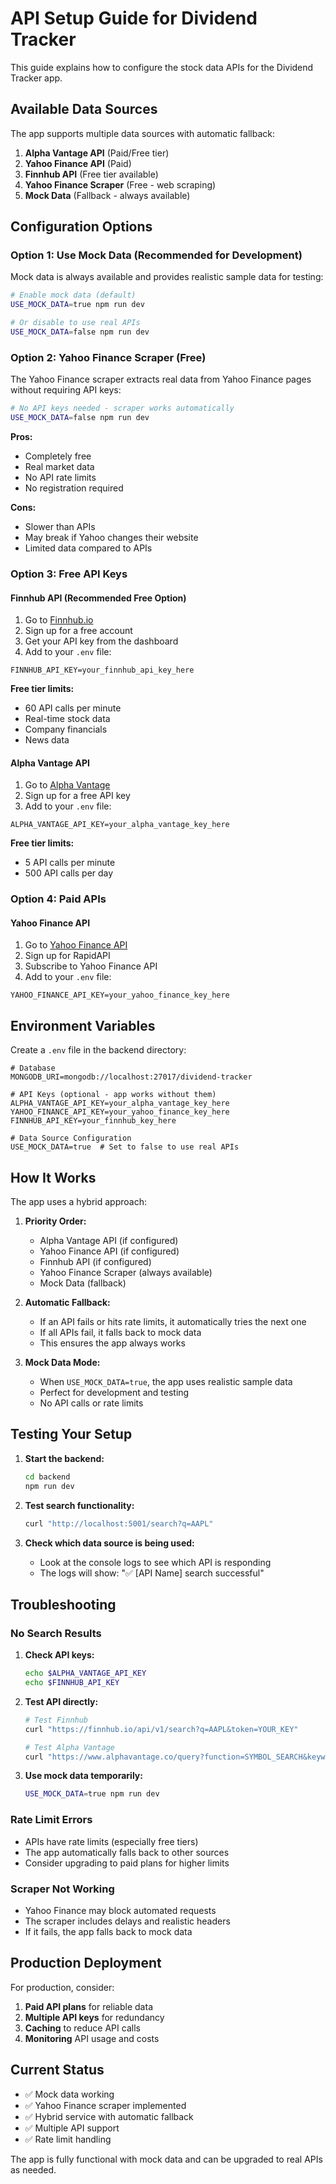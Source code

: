 # API Setup Guide for Dividend Tracker

This guide explains how to configure the stock data APIs for the Dividend Tracker app.

## Available Data Sources

The app supports multiple data sources with automatic fallback:

1. **Alpha Vantage API** (Paid/Free tier)
2. **Yahoo Finance API** (Paid)
3. **Finnhub API** (Free tier available)
4. **Yahoo Finance Scraper** (Free - web scraping)
5. **Mock Data** (Fallback - always available)

## Configuration Options

### Option 1: Use Mock Data (Recommended for Development)

Mock data is always available and provides realistic sample data for testing:

```bash
# Enable mock data (default)
USE_MOCK_DATA=true npm run dev

# Or disable to use real APIs
USE_MOCK_DATA=false npm run dev
```

### Option 2: Yahoo Finance Scraper (Free)

The Yahoo Finance scraper extracts real data from Yahoo Finance pages without requiring API keys:

```bash
# No API keys needed - scraper works automatically
USE_MOCK_DATA=false npm run dev
```

**Pros:**

- Completely free
- Real market data
- No API rate limits
- No registration required

**Cons:**

- Slower than APIs
- May break if Yahoo changes their website
- Limited data compared to APIs

### Option 3: Free API Keys

#### Finnhub API (Recommended Free Option)

1. Go to [Finnhub.io](https://finnhub.io/)
2. Sign up for a free account
3. Get your API key from the dashboard
4. Add to your `.env` file:

```env
FINNHUB_API_KEY=your_finnhub_api_key_here
```

**Free tier limits:**

- 60 API calls per minute
- Real-time stock data
- Company financials
- News data

#### Alpha Vantage API

1. Go to [Alpha Vantage](https://www.alphavantage.co/)
2. Sign up for a free API key
3. Add to your `.env` file:

```env
ALPHA_VANTAGE_API_KEY=your_alpha_vantage_key_here
```

**Free tier limits:**

- 5 API calls per minute
- 500 API calls per day

### Option 4: Paid APIs

#### Yahoo Finance API

1. Go to [Yahoo Finance API](https://rapidapi.com/apidojo/api/yahoo-finance1/)
2. Sign up for RapidAPI
3. Subscribe to Yahoo Finance API
4. Add to your `.env` file:

```env
YAHOO_FINANCE_API_KEY=your_yahoo_finance_key_here
```

## Environment Variables

Create a `.env` file in the backend directory:

```env
# Database
MONGODB_URI=mongodb://localhost:27017/dividend-tracker

# API Keys (optional - app works without them)
ALPHA_VANTAGE_API_KEY=your_alpha_vantage_key_here
YAHOO_FINANCE_API_KEY=your_yahoo_finance_key_here
FINNHUB_API_KEY=your_finnhub_key_here

# Data Source Configuration
USE_MOCK_DATA=true  # Set to false to use real APIs
```

## How It Works

The app uses a hybrid approach:

1. **Priority Order:**

   - Alpha Vantage API (if configured)
   - Yahoo Finance API (if configured)
   - Finnhub API (if configured)
   - Yahoo Finance Scraper (always available)
   - Mock Data (fallback)

2. **Automatic Fallback:**

   - If an API fails or hits rate limits, it automatically tries the next one
   - If all APIs fail, it falls back to mock data
   - This ensures the app always works

3. **Mock Data Mode:**
   - When `USE_MOCK_DATA=true`, the app uses realistic sample data
   - Perfect for development and testing
   - No API calls or rate limits

## Testing Your Setup

1. **Start the backend:**

   ```bash
   cd backend
   npm run dev
   ```

2. **Test search functionality:**

   ```bash
   curl "http://localhost:5001/search?q=AAPL"
   ```

3. **Check which data source is being used:**
   - Look at the console logs to see which API is responding
   - The logs will show: "✅ [API Name] search successful"

## Troubleshooting

### No Search Results

1. **Check API keys:**

   ```bash
   echo $ALPHA_VANTAGE_API_KEY
   echo $FINNHUB_API_KEY
   ```

2. **Test API directly:**

   ```bash
   # Test Finnhub
   curl "https://finnhub.io/api/v1/search?q=AAPL&token=YOUR_KEY"

   # Test Alpha Vantage
   curl "https://www.alphavantage.co/query?function=SYMBOL_SEARCH&keywords=AAPL&apikey=YOUR_KEY"
   ```

3. **Use mock data temporarily:**
   ```bash
   USE_MOCK_DATA=true npm run dev
   ```

### Rate Limit Errors

- APIs have rate limits (especially free tiers)
- The app automatically falls back to other sources
- Consider upgrading to paid plans for higher limits

### Scraper Not Working

- Yahoo Finance may block automated requests
- The scraper includes delays and realistic headers
- If it fails, the app falls back to mock data

## Production Deployment

For production, consider:

1. **Paid API plans** for reliable data
2. **Multiple API keys** for redundancy
3. **Caching** to reduce API calls
4. **Monitoring** API usage and costs

## Current Status

- ✅ Mock data working
- ✅ Yahoo Finance scraper implemented
- ✅ Hybrid service with automatic fallback
- ✅ Multiple API support
- ✅ Rate limit handling

The app is fully functional with mock data and can be upgraded to real APIs as needed.
